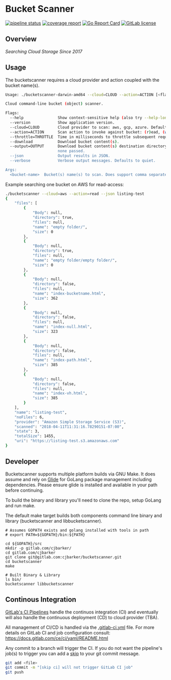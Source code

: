 # Bucket Scanner

[![pipeline status](https://gitlab.com/cjbarker/bucketscanner/badges/master/pipeline.svg)](https://gitlab.com/cjbarker/bucketscanner/commits/master) 
[![coverage report](https://gitlab.com/cjbarker/bucketscanner/badges/master/coverage.svg)](https://cjbarker.gitlab.io/bucketscanner/test-coverage.html)
[![Go Report Card](https://goreportcard.com/badge/gitlab.com/cjbarker/bucketscanner)](https://goreportcard.com/report/gitlab.com/cjbarker/bucketscanner)
[![GitLab license](https://img.shields.io/badge/license-Apache2.0-brightgreen.svg)](https://gitlab.com/cjbarker/bucketscanner/blob/master/LICENSE)

## Overview
*Searching Cloud Storage Since 2017*

## Usage
The bucketscanner requires a cloud provider and action coupled with the bucket name(s).  

```bash
Usage: ./bucketscanner-darwin-amd64 --cloud=CLOUD --action=ACTION [<flags>] <bucket-name>

Cloud command-line bucket (object) scanner.

Flags:
  --help               Show context-sensitive help (also try --help-long and --help-man).
  --version            Show application version.
  --cloud=CLOUD        Cloud provider to scan: aws, gcp, azure. Defaults to all.
  --action=ACTION      Scan action to invoke against bucket: (r)ead, (w)rite, all. Defaults to all.
  --throttle=THROTTLE  Time in milliseconds to throttle subsequent requests sent to a given provider.
  --download           Download bucket content(s).
  --output=OUTPUT      Download bucket content(s) destination directory. Defaults to current user's directory if
                       none passed.
  --json               Output results in JSON.
  --verbose            Verbose output messages. Defaults to quiet.

Args:
  <bucket-name>  Bucket(s) name(s) to scan. Does support comma separated for multiple buckets.
```

Example searching one bucket on AWS for read-access:

```bash
./bucketscanner --cloud=aws --action=read --json listing-test
{
    "files": [
        {
            "Body": null,
            "directory": true,
            "files": null,
            "name": "empty folder/",
            "size": 0
        },
        {
            "Body": null,
            "directory": true,
            "files": null,
            "name": "empty folder/empty folder/",
            "size": 0
        },
        {
            "Body": null,
            "directory": false,
            "files": null,
            "name": "index-bucketname.html",
            "size": 362
        },
        {
            "Body": null,
            "directory": false,
            "files": null,
            "name": "index-null.html",
            "size": 323
        },
        {
            "Body": null,
            "directory": false,
            "files": null,
            "name": "index-path.html",
            "size": 385
        },
        {
            "Body": null,
            "directory": false,
            "files": null,
            "name": "index-vh.html",
            "size": 385
        }
    ],
    "name": "listing-test",
    "noFiles": 6,
    "provider": "Amazon Simple Storage Service (S3)",
    "scanned": "2018-04-11T11:31:16.78290151-07:00",
    "state": 3,
    "totalSize": 1455,
    "uri": "https://listing-test.s3.amazonaws.com"
}
```

## Developer
Bucketscanner supports multiple platform builds via GNU Make. It does assume and rely on
[Glide](https://github.com/Masterminds/glide) for GoLang package management including dependencies.  Please ensure glide is installed and available in your path before continuing.

To build the binary and library you'll need to clone the repo, setup GoLang and run make.

The default make target builds both components command line binary and library (bucketscanner and libbucketscanner).

```
# Assumes GOPATH exists and golang installed with tools in path
# export PATH=${GOPATH}/bin:${PATH}

cd ${GOPATH}/src
mkdir -p gitlab.com/cjbarker/
cd gitlab.com/cjbarker
git clone git@gitlab.com:cjbarker/bucketscanner.git
cd bucketscanner
make

# Built Binary & Library
ls bin/
bucketscanner libbucketscanner
```

## Continous Integration
[GitLab's CI Pipelines](https://docs.gitlab.com/ee/ci/pipelines.html) handle the continuos integration (CI) and eventually will also handle the continuous deployment (CD) to cloud provider (TBA).

All management of CI/CD is handled via the [.gitlab-ci.yml](https://gitlab.com/cjbarker/bucketscanner/blob/master/.gitlab-ci.yml) file. For more details on  GitLab CI and job configuration consult:  https://docs.gitlab.com/ce/ci/yaml/README.html

Any commit to a branch will trigger the CI.  If you do not want the pipeline's job(s) to trigger you can add a [skip](https://docs.gitlab.com/ee/ci/yaml/README.html#skipping-jobs) to your git commit message.

```bash
git add <file>
git commit -m "[skip ci] will not trigger GitLab CI job"
git push
```
